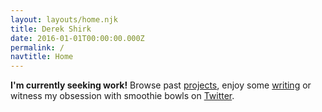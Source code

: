 ```yaml
---
layout: layouts/home.njk
title: Derek Shirk
date: 2016-01-01T00:00:00.000Z
permalink: /
navtitle: Home
---
```


**I'm currently seeking work!** Browse past [projects](/projects), enjoy some [writing](/writing) or witness my obsession with smoothie bowls on [Twitter](https://twitter.com/derek_shirk).  

